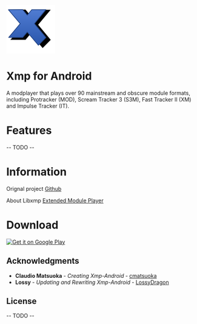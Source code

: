 <img src="https://github.com/LossyDragon/xmp-android/blob/Kotlin/resources/icon512.png" width="128px" />

# Xmp for Android
A modplayer that plays over 90 mainstream and obscure module formats, including Protracker (MOD), Scream Tracker 3 (S3M), Fast Tracker II (XM) and Impulse Tracker (IT).

# Features
 -- TODO --

# Information
Orignal project [Github](https://github.com/cmatsuoka/xmp-android)

About Libxmp [Extended Module Player](http://xmp.sourceforge.net/)

# Download
<a href='https://play.google.com/store/apps/details?id=org.helllabs.android.xmp&hl=en_US&pcampaignid=pcampaignidMKT-Other-global-all-co-prtnr-py-PartBadge-Mar2515-1'><img alt='Get it on Google Play' src='https://play.google.com/intl/en_us/badges/static/images/badges/en_badge_web_generic.png'  width="250px"/></a>

## Acknowledgments
* **Claudio Matsuoka** - *Creating Xmp-Android* - [cmatsuoka](https://github.com/cmatsuoka)
* **Lossy** - *Updating and Rewriting Xmp-Android* - [LossyDragon](https://github.com/LossyDragon)

## License
-- TODO --
